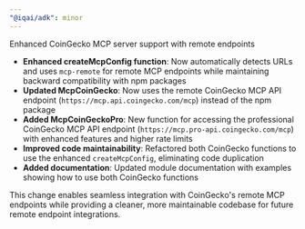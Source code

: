 ```yaml
---
"@iqai/adk": minor
---
```


Enhanced CoinGecko MCP server support with remote endpoints

- **Enhanced createMcpConfig function**: Now automatically detects URLs and uses `mcp-remote` for remote MCP endpoints while maintaining backward compatibility with npm packages
- **Updated McpCoinGecko**: Now uses the remote CoinGecko MCP API endpoint (`https://mcp.api.coingecko.com/mcp`) instead of the npm package
- **Added McpCoinGeckoPro**: New function for accessing the professional CoinGecko MCP API endpoint (`https://mcp.pro-api.coingecko.com/mcp`) with enhanced features and higher rate limits
- **Improved code maintainability**: Refactored both CoinGecko functions to use the enhanced `createMcpConfig`, eliminating code duplication
- **Added documentation**: Updated module documentation with examples showing how to use both CoinGecko functions

This change enables seamless integration with CoinGecko's remote MCP endpoints while providing a cleaner, more maintainable codebase for future remote endpoint integrations.